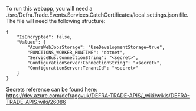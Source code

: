 To run this webapp, you will need a ./src/Defra.Trade.Events.Services.CatchCertificates/local.settings.json file. The file will need the following structure:

```
{
    "IsEncrypted": false,
    "Values": {
        "AzureWebJobsStorage": "UseDevelopmentStorage=true",
        "FUNCTIONS_WORKER_RUNTIME": "dotnet",
        "ServiceBus:ConnectionString": "<secret>",
        "ConfigurationServer:ConnectionString": "<secret>",
        "ConfigurationServer:TenantId": "<secret>"
    }
}
```

Secrets reference can be found here: https://dev.azure.com/defragovuk/DEFRA-TRADE-APIS/_wiki/wikis/DEFRA-TRADE-APIS.wiki/26086
